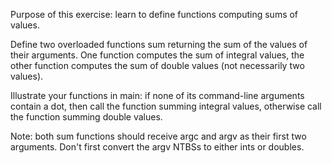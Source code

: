 Purpose of this exercise: learn to define functions computing sums of values.

Define two overloaded functions sum returning the sum of the values of their arguments. One function computes the sum of integral values, the other function computes the sum of double values (not necessarily two values).

Illustrate your functions in main: if none of its command-line arguments contain a dot, then call the function summing integral values, otherwise call the function summing double values.

Note: both sum functions should receive argc and argv as their first two arguments. Don't first convert the argv NTBSs to either ints or doubles. 
